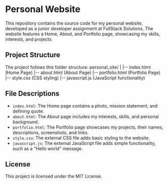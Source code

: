 # Personal Website

This repository contains the source code for my personal website, developed as a junior developer assignment at FullStack Solutions. The website features a Home, About, and Portfolio page, showcasing my skills, interests, and projects.

## Project Structure

The project follows this folder structure:
personal_site/
|
|-- index.html (Home Page)
|-- about.html (About Page)
|-- portfolio.html (Portfolio Page)
|-- style.css (CSS styling)
|-- javascript.js (JavaScript functionality)

## File Descriptions

- `index.html`: The Home page contains a photo, mission statement, and defining quote.
- `about.html`: The About page includes my interests, skills, and personal background.
- `portfolio.html`: The Portfolio page showcases my projects, their names, descriptions, screenshots, and links.
- `style.css`: The external CSS file adds basic styling to the website.
- `javascript.js`: The external JavaScript file adds simple functionality, such as a "Hello world" message.

## License

This project is licensed under the MIT License.
